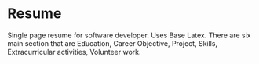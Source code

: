 # Resume
Single page resume for software developer. Uses Base Latex. There are six main section that are Education, Career Objective, Project, Skills, Extracurricular activities, Volunteer work.
